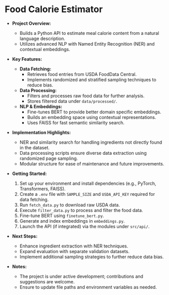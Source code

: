 # Food Calorie Estimator

- **Project Overview:**
  - Builds a Python API to estimate meal calorie content from a natural language description.
  - Utilizes advanced NLP with Named Entity Recognition (NER) and contextual embeddings.

- **Key Features:**
  - **Data Fetching:**  
    - Retrieves food entries from USDA FoodData Central.
    - Implements randomized and stratified sampling techniques to reduce bias.
  - **Data Processing:**  
    - Filters and processes raw food data for further analysis.
    - Stores filtered data under `data/processed/`.
  - **NLP & Embeddings:**  
    - Fine-tunes BERT to provide better domain specific embeddings.
    - Builds an embedding space using contextual representations.
    - Uses FAISS for fast semantic similarity search.

- **Implementation Highlights:**
  - NER and similarity search for handling ingredients not directly found in the dataset.
  - Data processing scripts ensure diverse data extraction using randomized page sampling.
  - Modular structure for ease of maintenance and future improvements.

- **Getting Started:**
  1. Set up your environment and install dependencies (e.g., PyTorch, Transformers, FAISS).
  2. Create a `.env` file with `SAMPLE_SIZE` and `USDA_API_KEY` required for data fetching.
  3. Run `fetch_data.py` to download raw USDA data.
  4. Execute `filter_data.py` to process and filter the food data.
  5. Fine-tune BERT using `finetune_bert.py`.
  6. Generate and index embeddings in `embeddings.py`.
  7. Launch the API (if integrated) via the modules under `src/api/`.

- **Next Steps:**
  - Enhance ingredient extraction with NER techniques.
  - Expand evaluation with separate validation datasets.
  - Implement additional sampling strategies to further reduce data bias.

- **Notes:**
  - The project is under active development; contributions and suggestions are welcome.
  - Ensure to update file paths and environment variables as needed.
